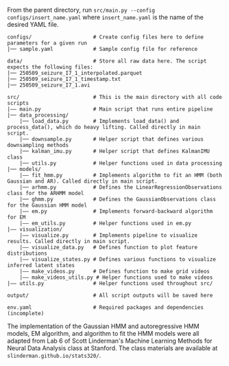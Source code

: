 From the parent directory, run ```src/main.py --config configs/insert_name.yaml``` where ```insert_name.yaml``` is the name of the desired YAML file.

```
configs/                    # Create config files here to define parameters for a given run
|── sample.yaml             # Sample config file for reference

data/                       # Store all raw data here. The script expects the following files:
|── 250509_seizure_I7_1_interpolated.parquet
|── 250509_seizure_I7_1_timestamp.txt
|── 250509_seizure_I7_1.avi

src/                        # This is the main directory with all code scripts
|—— main.py                 # Main script that runs entire pipeline
|── data_processing/
    |── load_data.py        # Implements load_data() and process_data(), which do heavy lifting. Called directly in main script.
    |── downsample.py       # Helper script that defines various downsampling methods
    |── kalman_imu.py       # Helper script that defines KalmanIMU class
    |── utils.py            # Helper functions used in data processing
|── models/
    |—— fit_hmm.py          # Implements algorithm to fit an HMM (both Gaussian and AR). Called directly in main script.
    |── arhmm.py            # Defines the LinearRegressionObservations class for the ARHMM model
    |── ghmm.py             # Defines the GaussianObservations class for the Gaussian HMM model
    |—— em.py               # Implements forward-backward algorithm for EM
    |—— em_utils.py         # Helper functions used in em.py
|—— visualization/
    |–– visualize.py        # Implements pipeline to visualize results. Called directly in main script.
    |—— visualize_data.py   # Defines function to plot feature distributions
    |–– visualize_states.py # Defines various functions to visualize inferred latent states
    |–– make_videos.py      # Defines function to make grid videos
    |–– make_videos_utils.py # Helper functions used to make videos
|–– utils.py                # Helper functions used throughout src/
     
output/                     # All script outputs will be saved here

env.yaml                    # Required packages and dependencies (incomplete) 
```

The implementation of the Gaussian HMM and autoregressive HMM models, EM algorithm, and algorithm to fit the HMM models were all adapted from Lab 6 of Scott Linderman's Machine Learning Methods for Neural Data Analysis class at Stanford. The class materials are available at ```slinderman.github.io/stats320/```.
